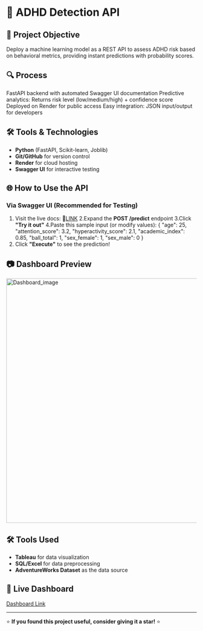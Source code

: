 # 🧠 ADHD Detection API

## 🚀 Project Objective
Deploy a machine learning model as a REST API to assess ADHD risk based on behavioral metrics, providing instant predictions with probability scores.

## 🔍 Process
FastAPI backend with automated Swagger UI documentation
Predictive analytics: Returns risk level (low/medium/high) + confidence score
Deployed on Render for public access
Easy integration: JSON input/output for developers

## 🛠️ Tools & Technologies
- **Python** (FastAPI, Scikit-learn, Joblib)
- **Git/GitHub** for version control
- **Render** for cloud hosting
- **Swagger UI** for interactive testing

## 🌐 How to Use the API
### Via Swagger UI (Recommended for Testing)
1. Visit the live docs: 🔗<a href="https://adhd-datascience-project.onrender.com/docs">LINK</a>
2.Expand the **POST /predict** endpoint
3.Click **"Try it out"**
4.Paste this sample input (or modify values):
{
  "age": 25,
  "attention_score": 3.2,
  "hyperactivity_score": 2.1,
  "academic_index": 0.85,
  "ball_total": 1,
  "sex_female": 1,
  "sex_male": 0
}
5. Click **"Execute"** to see the prediction!


## 📷 Dashboard Preview
  <img width="646" alt="Dashboard_image" src="https://github.com/user-attachments/assets/c8afb16e-d0df-46ba-b0f2-79ba951fe460" />


## 🛠️ Tools Used
- **Tableau** for data visualization
- **SQL/Excel** for data preprocessing
- **AdventureWorks Dataset** as the data source

## 🔗 Live Dashboard
<a href="https://public.tableau.com/views/Adventureworks_chinu/Dashboard1?:language=en-GB&:sid=&:redirect=auth&:display_count=n&:origin=viz_share_link">Dashboard Link</a> 

---
⭐ **If you found this project useful, consider giving it a star!** ⭐
